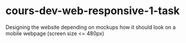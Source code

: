 # cours-dev-web-responsive-1-task
Designing the website depending on mockups how it should look on a mobile webpage (screen size &lt;= 480px)
